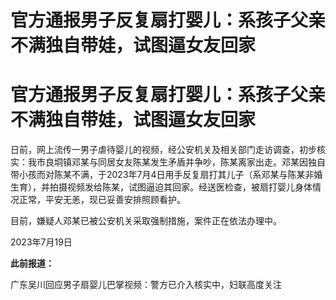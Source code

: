 # 官方通报男子反复扇打婴儿：系孩子父亲不满独自带娃，试图逼女友回家

# 官方通报男子反复扇打婴儿：系孩子父亲不满独自带娃，试图逼女友回家

日前，网上流传一男子虐待婴儿的视频，经公安机关及相关部门走访调查，初步核实：我市良垌镇邓某与同居女友陈某发生矛盾并争吵，陈某离家出走。邓某因独自带小孩而对陈某不满，于2023年7月4日用手反复扇打其儿子（系邓某与陈某非婚生育），并拍摄视频发给陈某，试图逼迫其回家。经送医检查，被扇打婴儿身体情况正常，平安无恙，现已妥善安排照顾看护。

目前，嫌疑人邓某已被公安机关采取强制措施，案件正在依法办理中。

2023年7月19日

**此前报道：**

广东吴川回应男子扇婴儿巴掌视频：警方已介入核实中，妇联高度关注

